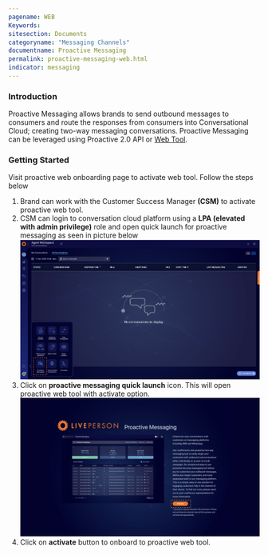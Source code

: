 ```yaml
---
pagename: WEB
Keywords:
sitesection: Documents
categoryname: "Messaging Channels"
documentname: Proactive Messaging
permalink: proactive-messaging-web.html
indicator: messaging
---
```


### Introduction

Proactive Messaging allows brands to send outbound messages to consumers and route the responses from consumers into Conversational Cloud; creating  two-way messaging conversations. Proactive Messaging can be leveraged using Proactive 2.0 API or [Web Tool](https://knowledge.liveperson.com/messaging-channels-proactive-messaging-proactive-messaging-overview.html).

### Getting Started

Visit proactive web onboarding page to activate web tool. Follow the steps below
1. Brand can work with the Customer Success Manager <b>(CSM)</b> to activate proactive web tool.
2. CSM can login to conversation cloud platform using a <b>LPA (elevated with admin privilege)</b> role and open quick launch for proactive messaging as seen in picture below
    ![](images/proactive_messaging_quick_launch.png)
3. Click on <b>proactive messaging quick launch</b> icon. This will open proactive web tool with activate option.
    ![](images/proactive_messaging_activate.png)
4. Click on <b>activate</b> button to onboard to proactive web tool.
